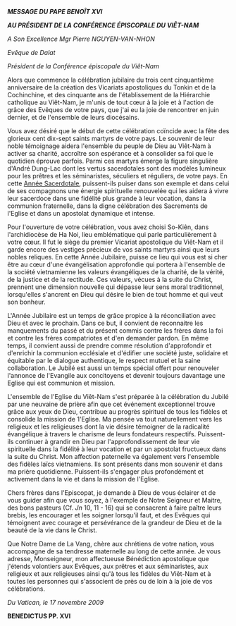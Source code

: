 ***MESSAGE DU PAPE BENOÎT XVI***

***AU PRÉSIDENT DE LA CONFÉRENCE ÉPISCOPALE DU VIÊT-NAM***

*A Son Excellence Mgr Pierre NGUYEN-VAN-NHON*

*Evêque de Dalat*

*Président de la Conférence épiscopale du Viêt-Nam*

Alors que commence la célébration jubilaire du trois cent cinquantième anniversaire de la création des Vicariats apostoliques du Tonkin et de la Cochinchine, et des cinquante ans de l'établissement de la Hiérarchie catholique au Viêt-Nam, je m'unis de tout cœur à la joie et à l'action de grâce des Evêques de votre pays, que j'ai eu la joie de rencontrer en juin dernier, et de l'ensemble de leurs diocésains.

Vous avez désiré que le début de cette célébration coïncide avec la fête des glorieux cent dix-sept saints martyrs de votre pays. Le souvenir de leur noble témoignage aidera l'ensemble du peuple de Dieu au Viêt-Nam à activer sa charité, accroître son espérance et à consolider sa foi que le quotidien éprouve parfois. Parmi ces martyrs émerge la figure singulière d'André Dung-Lac dont les vertus sacerdotales sont des modèles lumineux pour les prêtres et les séminaristes, séculiers et réguliers, de votre pays. En cette [Année Sacerdotale](http://www.vatican.va/special/anno_sac/index_fr.html), puissent-ils puiser dans son exemple et dans celui de ses compagnons une énergie spirituelle renouvelée qui les aidera à vivre leur sacerdoce dans une fidélité plus grande à leur vocation, dans la communion fraternelle, dans la digne célébration des Sacrements de l'Eglise et dans un apostolat dynamique et intense.

Pour l'ouverture de votre célébration, vous avez choisi So-Kiên, dans l'archidiocèse de Ha Noi, lieu emblématique qui parle particulièrement à votre cœur. Il fut le siège du premier Vicariat apostolique du Viêt-Nam et il garde encore des vestiges précieux de vos saints martyrs ainsi que leurs nobles reliques. En cette Année Jubilaire, puisse ce lieu qui vous est si cher être au cœur d'une évangélisation approfondie qui portera à l'ensemble de la société vietnamienne les valeurs évangéliques de la charité, de la vérité, de la justice et de la rectitude. Ces valeurs, vécues à la suite du Christ, prennent une dimension nouvelle qui dépasse leur sens moral traditionnel, lorsqu'elles s'ancrent en Dieu qui désire le bien de tout homme et qui veut son bonheur.

L'Année Jubilaire est un temps de grâce propice à la réconciliation avec Dieu et avec le prochain. Dans ce but, il convient de reconnaitre les manquements du passé et du présent commis contre les frères dans la foi et contre les frères compatriotes et d'en demander pardon. En même temps, il convient aussi de prendre comme résolution d'approfondir et d'enrichir la communion ecclésiale et d'édifier une société juste, solidaire et équitable par le dialogue authentique, le respect mutuel et la saine collaboration. Le Jubilé est aussi un temps spécial offert pour renouveler l'annonce de l'Evangile aux concitoyens et devenir toujours davantage une Eglise qui est communion et mission.

L'ensemble de l'Eglise du Viêt-Nam s'est préparée à la célébration du Jubilé par une neuvaine de prière afin que cet événement exceptionnel trouve grâce aux yeux de Dieu, contribue au progrès spirituel de tous les fidèles et consolide la mission de 1'Eglise. Ma pensée va tout naturellement vers les religieux et les religieuses dont la vie désire témoigner de la radicalité évangélique à travers le charisme de leurs fondateurs respectifs. Puissent-ils continuer à grandir en Dieu par l'approfondissement de leur vie spirituelle dans la fidélité à leur vocation et par un apostolat fructueux dans la suite du Christ. Mon affection paternelle va également vers l'ensemble des fidèles laïcs vietnamiens. Ils sont présents dans mon souvenir et dans ma prière quotidienne. Puissent-ils s'engager plus profondément et activement dans la vie et dans la mission de l'Eglise.

Chers frères dans l'Episcopat, je demande à Dieu de vous éclairer et de vous guider afin que vous soyez, à l'exemple de Notre Seigneur et Maitre, des bons pasteurs (Cf. *Jn* 10, 11 - 16) qui se consacrent à faire paître leurs brebis, les encourager et les soigner lorsqu'il faut, et des Evêques qui témoignent avec courage et persévérance de la grandeur de Dieu et de la beauté de la vie dans le Christ.

Que Notre Dame de La Vang, chère aux chrétiens de votre nation, vous accompagne de sa tendresse maternelle au long de cette année. Je vous adresse, Monseigneur, mon affectueuse Bénédiction apostolique que j'étends volontiers aux Evêques, aux prêtres et aux séminaristes, aux religieux et aux religieuses ainsi qu'à tous les fidèles du Viêt-Nam et à toutes les personnes qui s'associent de près ou de loin à la joie de vos célébrations.

*Du Vatican, le 17 novembre 2009*

**BENEDICTUS PP. XVI**
